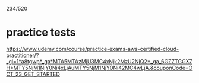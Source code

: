 234/520

# practice tests

https://www.udemy.com/course/practice-exams-aws-certified-cloud-practitioner/?_gl=1*a8tgwp*_ga*MTA5MTAzMjU3MC4xNjk2MzU2NjQ2*_ga_6GZZTGGX7H*MTY5NjM1NjY0Ni4xLjAuMTY5NjM1NjY0Ni42MC4wLjA.&couponCode=OCT_23_GET_STARTED
